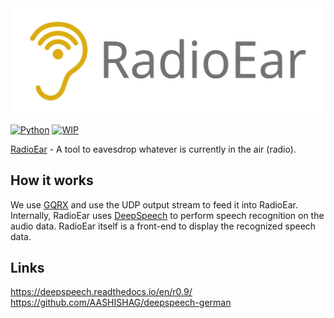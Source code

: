 <div align="center">
  <img src="https://raw.githubusercontent.com/Rakagami/rear/main/images/logo.png">
</div>

[![Python](https://img.shields.io/badge/python-3.7.6-blue)]()
[![WIP](https://img.shields.io/badge/version-WIP-red)]()

[RadioEar](https://github.com/Rakagami/rear) - A tool to eavesdrop whatever is currently in the air (radio).

## How it works

We use [GQRX](https://gqrx.dk/) and use the UDP output stream to feed it into RadioEar. Internally, RadioEar uses [DeepSpeech](https://github.com/mozilla/DeepSpeech) to perform speech recognition on the audio data. RadioEar itself is a front-end to display the recognized speech data.

## Links

https://deepspeech.readthedocs.io/en/r0.9/
https://github.com/AASHISHAG/deepspeech-german
